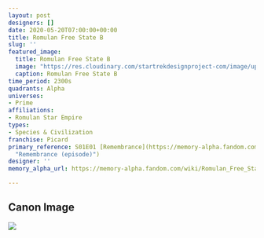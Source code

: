 ```yaml
---
layout: post
designers: []
date: 2020-05-20T07:00:00+00:00
title: Romulan Free State B
slug: ''
featured_image:
  title: Romulan Free State B
  image: "https://res.cloudinary.com/startrekdesignproject-com/image/upload/v1589924659/RomulanEmpire2390sB.png"
  caption: Romulan Free State B
time_period: 2300s
quadrants: Alpha
universes:
- Prime
affiliations:
- Romulan Star Empire
types:
- Species & Civilization
franchise: Picard
primary_reference: S01E01 [Remembrance](https://memory-alpha.fandom.com/wiki/Remembrance_(episode)
  "Remembrance (episode)")
designer: ''
memory_alpha_url: https://memory-alpha.fandom.com/wiki/Romulan_Free_State

---
```

## Canon Image

![](https://res.cloudinary.com/startrekdesignproject-com/image/upload/v1589924659/PCDS01E01_RomulanEmpire_2390sB.jpg)